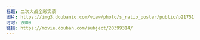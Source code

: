 ```yaml
---
标题: 二次大战全彩实录
图片: https://img3.doubanio.com/view/photo/s_ratio_poster/public/p2175181513.jpg
时时: 2009
链接: https://movie.douban.com/subject/20399314/
---
```

